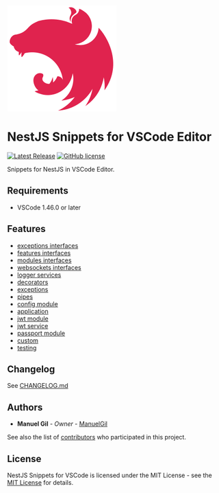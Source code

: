 ![icon](https://raw.githubusercontent.com/ManuelGil/vscode-nestjs-snippets/main/icon.png)

# NestJS Snippets for VSCode Editor

[![Latest Release](https://img.shields.io/visual-studio-marketplace/v/imgildev.vscode-nestjs-snippets-extension?style=flat&label=VS%20Marketplace&logo=visual-studio-code)](https://marketplace.visualstudio.com/items?itemName=imgildev.vscode-nestjs-snippets-extension)
[![GitHub license](https://img.shields.io/github/license/ManuelGil/vscode-nestjs-snippets)]()

Snippets for NestJS in VSCode Editor.

## Requirements

- VSCode 1.46.0 or later

## Features

- [exceptions interfaces](./snippets/common/interfaces/exceptions.code-snippets)
- [features interfaces](./snippets/common/interfaces/features.code-snippets)
- [modules interfaces](./snippets/common/interfaces/modules.code-snippets)
- [websockets interfaces](./snippets/common/interfaces/websockets.code-snippets)
- [logger services](./snippets/common/services/logger.code-snippets)
- [decorators](./snippets/common/decorators.code-snippets)
- [exceptions](./snippets/common/exceptions.code-snippets)
- [pipes](./snippets/common/pipes.code-snippets)
- [config module](./snippets/config/module.code-snippets)
- [application](./snippets/core/application.code-snippets)
- [jwt module](./snippets/jwt/module.code-snippets)
- [jwt service](./snippets/jwt/service.code-snippets)
- [passport module](./snippets/passport/module.code-snippets)
- [custom](./snippets/custom.code-snippets)
- [testing](./snippets/testing.code-snippets)

## Changelog

See [CHANGELOG.md](./CHANGELOG.md)

## Authors

- **Manuel Gil** - _Owner_ - [ManuelGil](https://github.com/ManuelGil)

See also the list of [contributors](https://github.com/ManuelGil/vscode-nestjs-snippets/contributors) who participated in this project.

## License

NestJS Snippets for VSCode is licensed under the MIT License - see the [MIT License](https://opensource.org/licenses/MIT) for details.
